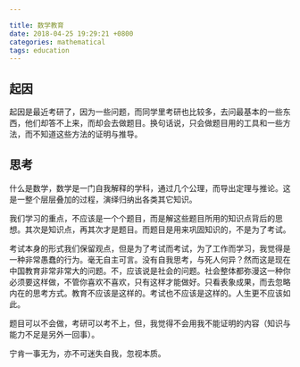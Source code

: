 ```yaml
---

title: 数学教育
date: 2018-04-25 19:29:21 +0800
categories: mathematical
tags: education
---
```


<!-- more -->
## 起因

起因是最近考研了，因为一些问题，而同学里考研也比较多，去问最基本的一些东西，他们却答不上来，而却会去做题目。换句话说，只会做题目用的工具和一些方法，而不知道这些方法的证明与推导。

## 思考

什么是数学，数学是一门自我解释的学科，通过几个公理，而导出定理与推论。这是一整个层层叠加的过程，演绎归纳出各类其它知识。

我们学习的重点，不应该是一个个题目，而是解这些题目所用的知识点背后的思想。其次是知识点，再其次才是题目。而题目是用来巩固知识的，不是为了考试。

考试本身的形式我们保留观点，但是为了考试而考试，为了工作而学习，我觉得是一种非常愚蠢的行为。毫无自主可言。没有自我思考，与死人何异？然而这是现在中国教育非常非常大的问题。不，应该说是社会的问题。社会整体都弥漫这一种你必须要这样做，不管你喜欢不喜欢，只有这样才能做好。只看表象成果，而去忽略内在的思考方式。教育不应该是这样的。考试也不应该是这样的。人生更不应该如此。

题目可以不会做，考研可以考不上，但，我觉得不会用我不能证明的内容（知识与能力不足是另外一回事）。

宁肯一事无为，亦不可迷失自我，忽视本质。
